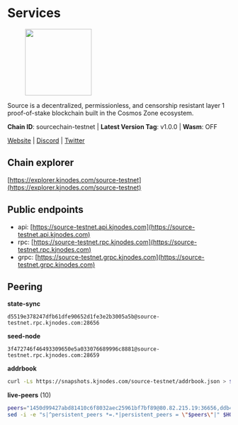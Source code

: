 # Services

<figure><img src="https://raw.githubusercontent.com/kj89/testnet_manuals/main/pingpub/logos/source.png" width="150" alt=""><figcaption></figcaption></figure>

Source is a decentralized, permissionless, and censorship resistant layer 1 proof-of-stake blockchain built in the Cosmos Zone ecosystem.

**Chain ID**: sourcechain-testnet | **Latest Version Tag**: v1.0.0 | **Wasm**: OFF

[Website](https://www.sourceprotocol.io/) | [Discord](https://discord.io/SourceProtocol) | [Twitter](https://www.twitter.com/sourceprotocol_)




## Chain explorer
[https://explorer.kjnodes.com/source-testnet](https://explorer.kjnodes.com/source-testnet)

## Public endpoints

* api: [https://source-testnet.api.kjnodes.com](https://source-testnet.api.kjnodes.com)
* rpc: [https://source-testnet.rpc.kjnodes.com](https://source-testnet.rpc.kjnodes.com)
* grpc: [https://source-testnet.grpc.kjnodes.com](https://source-testnet.grpc.kjnodes.com)

## Peering

**state-sync**

```text
d5519e378247dfb61dfe90652d1fe3e2b3005a5b@source-testnet.rpc.kjnodes.com:28656
```

**seed-node**

```text
3f472746f46493309650e5a033076689996c8881@source-testnet.rpc.kjnodes.com:28659
```

**addrbook**
```bash
curl -Ls https://snapshots.kjnodes.com/source-testnet/addrbook.json > $HOME/.source/config/addrbook.json
```

**live-peers** (10)
```bash
peers="1450d99427abd81410c6f8032aec25961bf7bf89@80.82.215.19:36656,ddb472d197b8a732bb3f8878035603769aa4c85b@161.35.75.82:26656,4675f239ef3bd4cef7fa2770232b2eeea0008260@212.118.38.133:26656,fabc85731f628d8dd1cb20c865c36832ea624772@65.108.88.28:26656,f2936d8f0ae99b9fa99d179f746faacc9c41a5c3@65.108.158.181:26656,63d1b126558468634137b5705ab90151b16932f8@65.108.151.6:26656,c749b47c438842d9874b515de130dfb11431360f@147.182.211.27:26656,b958d18452ec5458323606d934906cc90d462203@194.233.93.124:26656,d5519e378247dfb61dfe90652d1fe3e2b3005a5b@65.109.68.190:28656,071b2ba352b966e3af4f4fd0568beb923bf354d4@95.217.153.19:26656"
sed -i -e "s|^persistent_peers *=.*|persistent_peers = \"$peers\"|" $HOME/.source/config/config.toml
```
